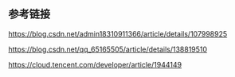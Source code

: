 ## 参考链接	

https://blog.csdn.net/admin18310911366/article/details/107998925

https://blog.csdn.net/qq_65165505/article/details/138819510

https://cloud.tencent.com/developer/article/1944149

